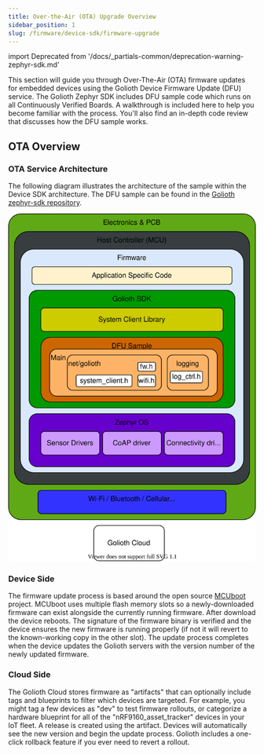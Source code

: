 ```yaml
---
title: Over-the-Air (OTA) Upgrade Overview
sidebar_position: 1
slug: /firmware/device-sdk/firmware-upgrade
---
```


import Deprecated from '/docs/_partials-common/deprecation-warning-zephyr-sdk.md'

<Deprecated/>

This section will guide you through Over-The-Air (OTA) firmware updates for
embedded devices using the Golioth Device Firmware Update (DFU) service. The
Golioth Zephyr SDK includes DFU sample code which runs on all Continuously
Verified Boards. A walkthrough is included here to help you become familiar with
the process. You'll also find an in-depth code review that discusses how the DFU
sample works.

## OTA Overview

### OTA Service Architecture

The following diagram illustrates the architecture of the sample within the
Device SDK architecture. The DFU sample can be found in the [Golioth zephyr-sdk
repository](https://github.com/golioth/golioth-zephyr-sdk/tree/main/samples/dfu).

![Console](../assets/dfu-svg-a4.svg)

### Device Side

The firmware update process is based around the open source
[MCUboot](https://www.mcuboot.com/) project. MCUboot uses multiple flash memory
slots so a newly-downloaded firmware can exist alongside the currently running
firmware. After download the device reboots. The signature of the firmware
binary is verified and the device ensures the new firmware is running properly
(if not it will revert to the known-working copy in the other slot). The update
process completes when the device updates the Golioth servers with the version
number of the newly updated firmware.

### Cloud Side

The Golioth Cloud stores firmware as "artifacts" that can optionally include
tags and blueprints to filter which devices are targeted. For example, you might
tag a few devices as "dev" to test firmware rollouts, or categorize a hardware
blueprint for all of the "nRF9160_asset_tracker" devices in your IoT fleet. A
release is created using the artifact. Devices will automatically see the new
version and begin the update process. Golioth includes a one-click rollback
feature if you ever need to revert a rollout.
